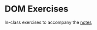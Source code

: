 # DOM Exercises

In-class exercises to accompany the [notes](https://github.com/sf-wdi-17/notes/tree/master/lectures/week-01/_4_thursday/dusk)
